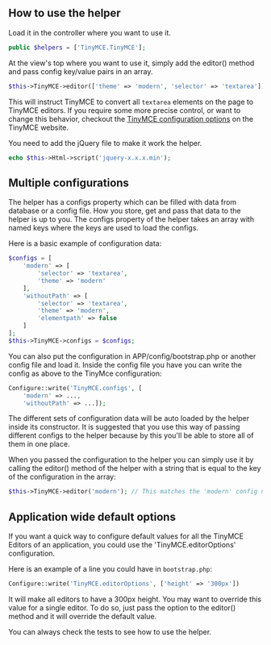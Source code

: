 ## How to use the helper ##

Load it in the controller where you want to use it.

```php
public $helpers = ['TinyMCE.TinyMCE'];
```

At the view's top where you want to use it, simply add the editor() method and pass config key/value pairs in an array.

```php
$this->TinyMCE->editor(['theme' => 'modern', 'selector' => 'textarea']);
```

This will instruct TinyMCE to convert all `textarea` elements on the page to TinyMCE editors. If you require
some more precise control, or want to change this behavior, checkout the
[TinyMCE configuration options](http://www.tinymce.com/wiki.php/Configuration) on the TinyMCE website.

You need to add the jQuery file to make it work the helper.

```php
echo $this->Html->script('jquery-x.x.x.min');
```

Multiple configurations
-----------------------

The helper has a configs property which can be filled with data from database or a config file. How you
store, get and pass that data to the helper is up to you. The configs property of the helper takes an
array with named keys where the keys are used to load the configs.

Here is a basic example of configuration data:

```php
$configs = [
	'modern' => [
		'selector' => 'textarea',
		'theme' => 'modern'
	],
	'withoutPath' => [
	    'selector' => 'textarea',
	    'theme' => 'modern',
	    'elementpath' => false
	]
];
$this->TinyMCE->configs = $configs;
```

You can also put the configuration in APP/config/bootstrap.php or another config file and load it.
Inside the config file you have you can write the config as above to the TinyMce configuration:

```php
Configure::write('TinyMCE.configs', [
	'modern' => ...,
	'withoutPath' => ...]);
```

The different sets of configuration data will be auto loaded by the helper inside its constructor.
It is suggested that you use this way of passing different configs to the helper because by this
you'll be able to store all of them in one place.

When you passed the configuration to the helper you can simply use it by calling the editor()
method of the helper with a string that is equal to the key of the configuration in the array:

```php
$this->TinyMCE->editor('modern'); // This matches the 'modern' config name we passed in earlier.
```

Application wide default options
--------------------------------

If you want a quick way to configure default values for all the TinyMCE Editors of an application,
you could use the 'TinyMCE.editorOptions' configuration.

Here is an example of a line you could have in `bootstrap.php`:

```php
Configure::write('TinyMCE.editorOptions', ['height' => '300px'])
```

It will make all editors to have a 300px height. You may want to override this value for a single
editor. To do so, just pass the option to the editor() method and it will override the default value.

You can always check the tests to see how to use the helper.
